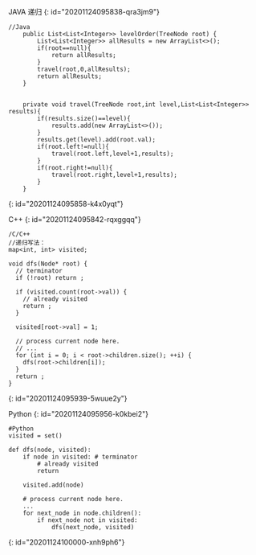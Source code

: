 JAVA 递归
{: id="20201124095838-qra3jm9"}

```
//Java
    public List<List<Integer>> levelOrder(TreeNode root) {
        List<List<Integer>> allResults = new ArrayList<>();
        if(root==null){
            return allResults;
        }
        travel(root,0,allResults);
        return allResults;
    }


    private void travel(TreeNode root,int level,List<List<Integer>> results){
        if(results.size()==level){
            results.add(new ArrayList<>());
        }
        results.get(level).add(root.val);
        if(root.left!=null){
            travel(root.left,level+1,results);
        }
        if(root.right!=null){
            travel(root.right,level+1,results);
        }
    }
```
{: id="20201124095858-k4x0yqt"}

C++
{: id="20201124095842-rqxggqq"}

```
/C/C++
//递归写法：
map<int, int> visited;

void dfs(Node* root) {
  // terminator
  if (!root) return ;

  if (visited.count(root->val)) {
    // already visited
    return ;
  }

  visited[root->val] = 1;

  // process current node here. 
  // ...
  for (int i = 0; i < root->children.size(); ++i) {
    dfs(root->children[i]);
  }
  return ;
}
```
{: id="20201124095939-5wuue2y"}

Python
{: id="20201124095956-k0kbei2"}

```
#Python
visited = set() 

def dfs(node, visited):
    if node in visited: # terminator
    	# already visited 
    	return 

	visited.add(node) 

	# process current node here. 
	...
	for next_node in node.children(): 
		if next_node not in visited: 
			dfs(next_node, visited)
```
{: id="20201124100000-xnh9ph6"}

